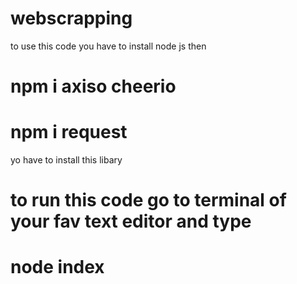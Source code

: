 # webscrapping
to use this code you have to install node js then
# npm i axiso cheerio
# npm i request

yo have to install this libary

# to run this code go to terminal of your fav text editor and type
# node index
